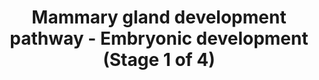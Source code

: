 ---
annotations:
- type: Cell Type Ontology
  value: germ line stem cell
- type: Pathway Ontology
  value: regulatory pathway
- type: Cell Type Ontology
  value: milk secreting cell
authors:
- Biodados
- Khanspers
- Jmelius
- DeSl
- Egonw
description: 'The mammary gland development can be subdivided into four stages of
  development: (1) embryonic development, (2) puberty, (3) pregnancy and lactation
  and (4) involution. In the embryonic development, a pair of mammary lines (ectoderm)
  arises, which gives origin to a pair of placodes. Then, each placode penetrates
  the underlying mesoderm. This results in the formation of the primary mammary gland
  [http://www.ncbi.nlm.nih.gov/pubmed/14668814 3]. NRG3 is a signal for placode formation.
  Besides that, it influences cell fate: it binds to its receptor, ERBB4, and induces
  MYC, which decreases expression of the integrins ITGA6 and ITGB1. The result is
  a change in cell adhesion and proliferation and consequent exit from the stem cell
  compartment [http://www.ncbi.nlm.nih.gov/pubmed/17880691 1]. Another process that
  should be highlighted in the embryonic development is the epithelial to mesenchymal
  transition (EMT). ZEB2 is an EMT regulator. It represses many genes (eg. CCND1,
  SFRP1, MIR200A, MIR200B, MIR429, TERT, CDH1, CLDN4 and ALPL), and also upregulates
  mesenchymal markers [http://www.ncbi.nlm.nih.gov/pubmed/19424592 2]. CCND1 and SFRP1
  are related to cell proliferation, and SFRP1 are also related to WNT signaling pathway.
  MIR200A, MIR200B and MIR429 are microRNAs. TERT is responsible for elongation of
  telomere ends. CDH1 and CLDN4 are associated with cell adhesion, and ALPL may play
  a role in skeletal mineralization. Many genes modulate ZEB2. Some of these are shown
  in the figure [http://www.ncbi.nlm.nih.gov/pubmed/19424592 2]. TGFB1, TNF and IL1
  are cytokines and AKT1 plays a role in many processes like cell proliferation, survival
  and growth. Hedgehog signals upregulate ZEB2 via TGFB1 [http://www.ncbi.nlm.nih.gov/pubmed/19424592
  2].'
last-edited: 2018-12-22
organisms:
- Homo sapiens
redirect_from:
- /index.php/Pathway:WP2813
- /instance/WP2813
schema-jsonld:
- '@context': https://schema.org/
  '@id': https://wikipathways.github.io/pathways/WP2813.html
  '@type': Dataset
  creator:
    '@type': Organization
    name: WikiPathways
  description: 'The mammary gland development can be subdivided into four stages of
    development: (1) embryonic development, (2) puberty, (3) pregnancy and lactation
    and (4) involution. In the embryonic development, a pair of mammary lines (ectoderm)
    arises, which gives origin to a pair of placodes. Then, each placode penetrates
    the underlying mesoderm. This results in the formation of the primary mammary
    gland [http://www.ncbi.nlm.nih.gov/pubmed/14668814 3]. NRG3 is a signal for placode
    formation. Besides that, it influences cell fate: it binds to its receptor, ERBB4,
    and induces MYC, which decreases expression of the integrins ITGA6 and ITGB1.
    The result is a change in cell adhesion and proliferation and consequent exit
    from the stem cell compartment [http://www.ncbi.nlm.nih.gov/pubmed/17880691 1].
    Another process that should be highlighted in the embryonic development is the
    epithelial to mesenchymal transition (EMT). ZEB2 is an EMT regulator. It represses
    many genes (eg. CCND1, SFRP1, MIR200A, MIR200B, MIR429, TERT, CDH1, CLDN4 and
    ALPL), and also upregulates mesenchymal markers [http://www.ncbi.nlm.nih.gov/pubmed/19424592
    2]. CCND1 and SFRP1 are related to cell proliferation, and SFRP1 are also related
    to WNT signaling pathway. MIR200A, MIR200B and MIR429 are microRNAs. TERT is responsible
    for elongation of telomere ends. CDH1 and CLDN4 are associated with cell adhesion,
    and ALPL may play a role in skeletal mineralization. Many genes modulate ZEB2.
    Some of these are shown in the figure [http://www.ncbi.nlm.nih.gov/pubmed/19424592
    2]. TGFB1, TNF and IL1 are cytokines and AKT1 plays a role in many processes like
    cell proliferation, survival and growth. Hedgehog signals upregulate ZEB2 via
    TGFB1 [http://www.ncbi.nlm.nih.gov/pubmed/19424592 2].'
  keywords:
  - Hypoxia signals
  - TGFB1
  - Hedgehog signals
  - MIR200A
  - AKT1
  - TNF
  - Mesenchymal markers
  - ITGB1
  - IL1
  - CLDN4
  - CDH1
  - ERBB4
  - MIR200B
  - DNA
  - ITGA6
  - ZEB2
  - MIR429
  - NRG3
  - TERT
  - SFRP1
  - ALPL
  - CCND1
  - MYC
  license: CC0
  name: Mammary gland development pathway - Embryonic development (Stage 1 of 4)
seo: CreativeWork
title: Mammary gland development pathway - Embryonic development (Stage 1 of 4)
wpid: WP2813
---